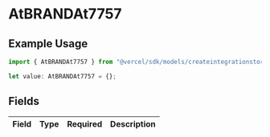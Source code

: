 # AtBRANDAt7757

## Example Usage

```typescript
import { AtBRANDAt7757 } from "@vercel/sdk/models/createintegrationstoredirectop.js";

let value: AtBRANDAt7757 = {};
```

## Fields

| Field       | Type        | Required    | Description |
| ----------- | ----------- | ----------- | ----------- |